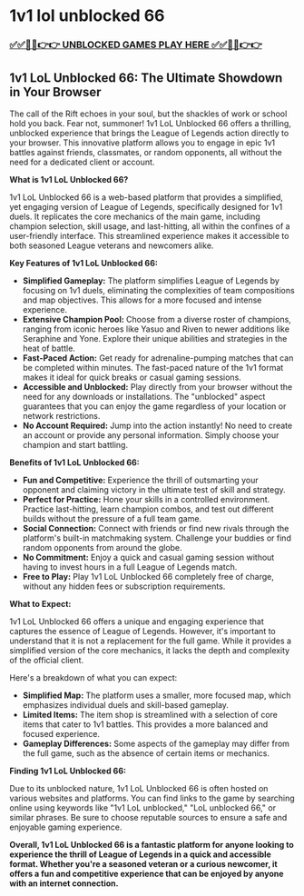 # 1v1 lol unblocked 66

### [✅✅🔴🔴👉👉 UNBLOCKED GAMES PLAY HERE ✅✅🔴🔴👉👉](https://topstoryindia.com)

##  1v1 LoL Unblocked 66: The Ultimate Showdown in Your Browser

The call of the Rift echoes in your soul, but the shackles of work or school hold you back. Fear not, summoner! 1v1 LoL Unblocked 66 offers a thrilling, unblocked experience that brings the League of Legends action directly to your browser. This innovative platform allows you to engage in epic 1v1 battles against friends, classmates, or random opponents, all without the need for a dedicated client or account.

**What is 1v1 LoL Unblocked 66?**

1v1 LoL Unblocked 66 is a web-based platform that provides a simplified, yet engaging version of League of Legends, specifically designed for 1v1 duels. It replicates the core mechanics of the main game, including champion selection, skill usage, and last-hitting, all within the confines of a user-friendly interface. This streamlined experience makes it accessible to both seasoned League veterans and newcomers alike.

**Key Features of 1v1 LoL Unblocked 66:**

* **Simplified Gameplay:**  The platform simplifies League of Legends by focusing on 1v1 duels, eliminating the complexities of team compositions and map objectives. This allows for a more focused and intense experience.
* **Extensive Champion Pool:** Choose from a diverse roster of champions, ranging from iconic heroes like Yasuo and Riven to newer additions like Seraphine and Yone.  Explore their unique abilities and strategies in the heat of battle.
* **Fast-Paced Action:**  Get ready for adrenaline-pumping matches that can be completed within minutes. The fast-paced nature of the 1v1 format makes it ideal for quick breaks or casual gaming sessions.
* **Accessible and Unblocked:** Play directly from your browser without the need for any downloads or installations. The "unblocked" aspect guarantees that you can enjoy the game regardless of your location or network restrictions. 
* **No Account Required:** Jump into the action instantly! No need to create an account or provide any personal information. Simply choose your champion and start battling.

**Benefits of 1v1 LoL Unblocked 66:**

* **Fun and Competitive:**  Experience the thrill of outsmarting your opponent and claiming victory in the ultimate test of skill and strategy. 
* **Perfect for Practice:** Hone your skills in a controlled environment. Practice last-hitting, learn champion combos, and test out different builds without the pressure of a full team game.
* **Social Connection:** Connect with friends or find new rivals through the platform's built-in matchmaking system. Challenge your buddies or find random opponents from around the globe. 
* **No Commitment:** Enjoy a quick and casual gaming session without having to invest hours in a full League of Legends match. 
* **Free to Play:**  Play 1v1 LoL Unblocked 66 completely free of charge, without any hidden fees or subscription requirements.

**What to Expect:**

1v1 LoL Unblocked 66 offers a unique and engaging experience that captures the essence of League of Legends. However, it's important to understand that it is not a replacement for the full game.  While it provides a simplified version of the core mechanics, it lacks the depth and complexity of the official client. 

Here's a breakdown of what you can expect:

* **Simplified Map:** The platform uses a smaller, more focused map, which emphasizes individual duels and skill-based gameplay.
* **Limited Items:**  The item shop is streamlined with a selection of core items that cater to 1v1 battles. This provides a more balanced and focused experience.
* **Gameplay Differences:** Some aspects of the gameplay may differ from the full game, such as the absence of certain items or mechanics.

**Finding 1v1 LoL Unblocked 66:**

Due to its unblocked nature, 1v1 LoL Unblocked 66 is often hosted on various websites and platforms. You can find links to the game by searching online using keywords like "1v1 LoL unblocked," "LoL unblocked 66," or similar phrases. Be sure to choose reputable sources to ensure a safe and enjoyable gaming experience.

**Overall, 1v1 LoL Unblocked 66 is a fantastic platform for anyone looking to experience the thrill of League of Legends in a quick and accessible format. Whether you're a seasoned veteran or a curious newcomer, it offers a fun and competitive experience that can be enjoyed by anyone with an internet connection.** 
